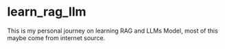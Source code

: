 # learn_rag_llm
This is my personal journey on learning RAG and LLMs Model, most of this maybe come from internet source.
